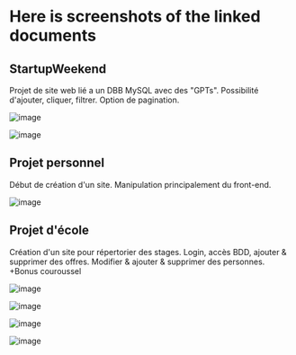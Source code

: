 # Here is screenshots of the linked documents

## StartupWeekend 
Projet de site web lié a un DBB MySQL avec des "GPTs". Possibilité d'ajouter, cliquer, filtrer. Option de pagination.

![image](https://github.com/brookemonk/opendoc/assets/118813205/13b3187b-3386-4cfd-a68e-f90de9942ab2)

![image](https://github.com/brookemonk/opendoc/assets/118813205/adc2c2b9-da64-4eb4-af07-0b90a020a828)


## Projet personnel
Début de création d'un site. Manipulation principalement du front-end.

![image](https://github.com/brookemonk/opendoc/assets/118813205/8c9bb714-5d4f-4a56-8e75-2978117570a5)

## Projet d'école
Création d'un site pour répertorier des stages. Login, accès BDD, ajouter & supprimer des offres. Modifier & ajouter & supprimer des personnes. +Bonus couroussel

![image](https://github.com/brookemonk/opendoc/assets/118813205/b6380c7c-8d78-45d9-aada-3ef365b5f481)

![image](https://github.com/brookemonk/opendoc/assets/118813205/92b50e9b-b0ca-46d5-8304-0bff31176583)

![image](https://github.com/brookemonk/opendoc/assets/118813205/673abb49-37de-4b88-99e5-d39e41e4ebdc)

![image](https://github.com/brookemonk/opendoc/assets/118813205/8b8d0866-590c-42c3-ab11-f783528fcc0c)
